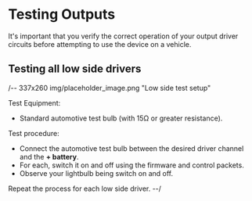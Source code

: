 # Testing Outputs #

It's important that you verify the correct operation of your output driver circuits before attempting to use the device on a vehicle.

## Testing all low side drivers
/-- 337x260 img/placeholder_image.png "Low side test setup"

Test Equipment:

 - Standard automotive test bulb (with 15&ohm; or greater resistance).
 
Test procedure: 

 - Connect the automotive test bulb between the desired driver channel and the **+ battery**.
 - For each, switch it on and off using the firmware and control packets.
 - Observe your lightbulb being switch on and off.

Repeat the process for each low side driver.
--/

